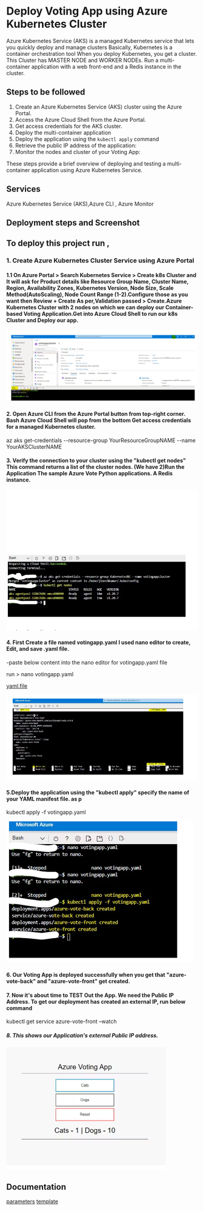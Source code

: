 # Deploy Voting App using Azure Kubernetes Cluster

Azure Kubernetes Service (AKS) is a managed Kubernetes service that lets you quickly deploy and manage clusters
Basically, Kubernetes is a container orchestration tool When you deploy Kubernetes, you get a cluster. This Cluster has MASTER NODE and WORKER NODEs.
Run a multi-container application with a web front-end and a Redis instance in the cluster.

## Steps to be followed

1. Create an Azure Kubernetes Service (AKS) cluster using the Azure Portal.
2. Access the Azure Cloud Shell from the Azure Portal.
3. Get access credentials for the AKS cluster.
4. Deploy the multi-container application
5. Deploy the application using the `kubectl apply` command
6. Retrieve the public IP address of the application:
7. Monitor the nodes and cluster of your Voting App:

These steps provide a brief overview of deploying and testing a multi-container application using Azure Kubernetes Service.

## Services

Azure Kubernetes Service (AKS),Azure CLI , Azure Monitor

## Deployment steps and Screenshot

## To deploy this project run ,

### 1. Create Azure Kubernetes Cluster Service using Azure Portal

#### 1.1 On Azure Portal > Search Kubernetes Service > Create k8s Cluster and It will ask for Product details like Resource Group Name, Cluster Name, Region, Availability Zones, Kubernetes Version, Node Size, Scale Method(AutoScaling), Node Count Range (1-2).Configure those as you want then Review + Create As per,Validation passed > Create.Azure Kubernetes Cluster with 2 nodes on which we can deploy our Container-based Voting Application.Get into Azure Cloud Shell to run our k8s Cluster and Deploy our app.

![ss](./image/1.png)

#### 2. Open Azure CLI from the Azure Portal button from top-right corner. Bash Azure Cloud Shell will pop from the bottom Get access credentials for a managed Kubernetes cluster.

az aks get-credentials --resource-group YourResourceGroupNAME --name YourAKSClusterNAME

#### 3. Verify the connection to your cluster using the "kubectl get nodes" This command returns a list of the cluster nodes. (We have 2)Run the Application The sample Azure Vote Python applications. A Redis instance.

![ss](./image/2.png)

#### 4. First Create a file named votingapp.yaml I used nano editor to create, Edit, and save .yaml file.

-paste below content into the nano editor for votingapp.yaml file

run > nano votingapp.yaml

[yaml.file](file.txt)

![ss](./image/3.png)

#### 5.Deploy the application using the "kubectl apply" specify the name of your YAML manifest file. as p

kubectl apply -f votingapp.yaml

![ss](./image/4.png)

#### 6. Our Voting App is deployed successfully when you get that "azure-vote-back" and "azure-vote-front" get created.

#### 7. Now it's about time to TEST Out the App. We need the Public IP Address. To get our deployment has created an external IP, run below command

kubectl get service azure-vote-front –watch

##### 8. This shows our Application's external Public IP address.

![ss](./image/5.png)

## Documentation

[parameters](parameters.json)
[template](template.json)
